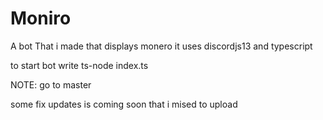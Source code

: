 # Moniro
A bot That i made that displays monero it uses discordjs13 and typescript

to start bot write ts-node index.ts

NOTE: go to master 

some fix updates is coming soon that i mised to upload
